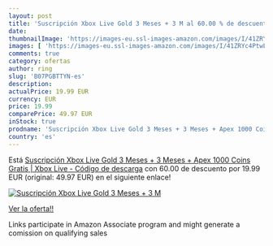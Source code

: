 ```yaml
---
layout: post
title: 'Suscripción Xbox Live Gold 3 Meses + 3 M al 60.00 % de descuento'
date: 
thumbnailImage: 'https://images-eu.ssl-images-amazon.com/images/I/41ZRYc4PtwL._SL200_.jpg'
images: [ 'https://images-eu.ssl-images-amazon.com/images/I/41ZRYc4PtwL._SL200_.jpg' ]
comments: true
category: ofertas
author: ring
slug: 'B07PGBTTYN-es'
description:
actualPrice: 19.99 EUR
currency: EUR
price: 19.99
comparePrice: 49.97 EUR
inStock: true
prodname: 'Suscripción Xbox Live Gold 3 Meses + 3 Meses + Apex 1000 Coins Gratis | Xbox Live - Código de descarga'
country: 'es'
---
```


Está [Suscripción Xbox Live Gold 3 Meses + 3 Meses + Apex 1000 Coins Gratis | Xbox Live - Código de descarga](https://www.amazon.es/dp/B07PGBTTYN/?tag=tolees-21) con 60.00 de descuento por 19.99 EUR (original: 49.97 EUR) en el siguiente enlace!

[![Suscripción Xbox Live Gold 3 Meses + 3 M](https://images-eu.ssl-images-amazon.com/images/I/41ZRYc4PtwL._SL200_.jpg)](https://www.amazon.es/dp/B07PGBTTYN/?tag=tolees-21)

[Ver la oferta!!](https://www.amazon.es/dp/B07PGBTTYN/?tag=tolees-21)

Links participate in Amazon Associate program and might generate a comission on qualifying sales


